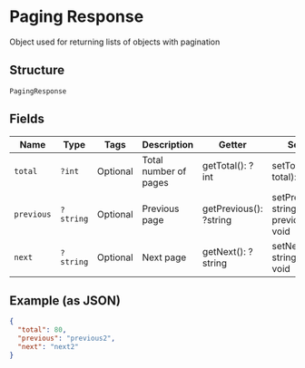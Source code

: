 
# Paging Response

Object used for returning lists of objects with pagination

## Structure

`PagingResponse`

## Fields

| Name | Type | Tags | Description | Getter | Setter |
|  --- | --- | --- | --- | --- | --- |
| `total` | `?int` | Optional | Total number of pages | getTotal(): ?int | setTotal(?int total): void |
| `previous` | `?string` | Optional | Previous page | getPrevious(): ?string | setPrevious(?string previous): void |
| `next` | `?string` | Optional | Next page | getNext(): ?string | setNext(?string next): void |

## Example (as JSON)

```json
{
  "total": 80,
  "previous": "previous2",
  "next": "next2"
}
```

